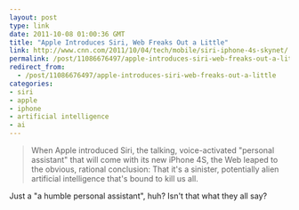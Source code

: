 ```yaml
---
layout: post
type: link
date: 2011-10-08 01:00:36 GMT
title: "Apple Introduces Siri, Web Freaks Out a Little"
link: http://www.cnn.com/2011/10/04/tech/mobile/siri-iphone-4s-skynet/
permalink: /post/11086676497/apple-introduces-siri-web-freaks-out-a-little
redirect_from: 
  - /post/11086676497/apple-introduces-siri-web-freaks-out-a-little
categories:
- siri
- apple
- iphone
- artificial intelligence
- ai
---
```

<blockquote>When Apple introduced Siri, the talking, voice-activated "personal assistant" that will come with its new iPhone 4S, the Web leaped to the obvious, rational conclusion: That it's a sinister, potentially alien artificial intelligence that's bound to kill us all.</blockquote>
<p>Just a "a humble personal assistant", huh? Isn't that what they all say?</p>